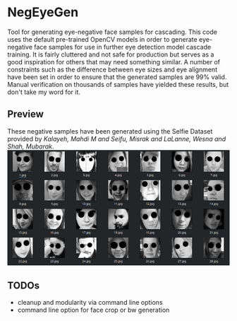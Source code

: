 # NegEyeGen
Tool for generating eye-negative face samples for cascading. This code uses the default pre-trained OpenCV models in order to generate eye-negative face samples for use in further eye detection model cascade training. It is fairly cluttered and not safe for production but serves as a good inspiration for others that may need something similar. A number of constraints such as the difference between eye sizes and eye alignment have been set in order to ensure that the generated samples are 99% valid. Manual verification on thousands of samples have yielded these results, but don't take my word for it.

## Preview
These negative samples have been generated using the Selfie Dataset provided by *Kalayeh, Mahdi M and Seifu, Misrak and LaLanne, Wesna and Shah, Mubarak*.
![example](example.png)

## TODOs
- cleanup and modularity via command line options
- command line option for face crop or bw generation

